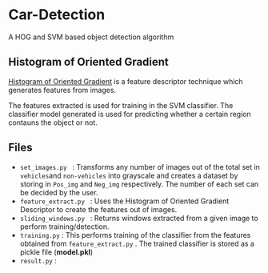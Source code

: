 <h1 align="centre"> Car-Detection </h1>
A HOG and SVM based object detection algorithm

## Histogram of Oriented Gradient
[Histogram of Oriented Gradient](https://www.learnopencv.com/histogram-of-oriented-gradients) is a feature descriptor technique which generates features from images.

The features extracted is used for training in the SVM classifier. The classifier model generated is used for predicting whether a certain region contauns the object or not.

## Files
- ``` set_images.py  ``` : Transforms any number of images out of the total set in ```vehicles```and ```non-vehicles``` into grayscale and creates a dataset by storing in ```Pos_img``` and ```Neg_img``` respectively. The number of each set can be decided by the user.
- ```feature_extract.py ``` : Uses the Histogram of Oriented Gradient Descriptor to create the features out of images.
- ```sliding_windows.py ``` : Returns windows extracted from a given image to perform training/detection.
- ```training.py``` : This performs training of the classifier from the features obtained from ```feature_extract.py``` . The trained classifier is stored as a pickle file (**model.pkl**)
- ``` result.py ``` : 
